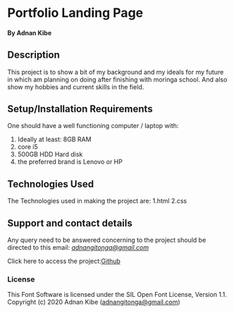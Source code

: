 # Portfolio Landing Page

#### By Adnan Kibe
## Description
This project is to show a bit of my background and my ideals for my future in which am planning on doing after finishing with moringa school. And also show my hobbies and current skills in the field.
## Setup/Installation Requirements
One should have a well functioning computer / laptop with:
1. Ideally at least: 8GB RAM
2. core i5
3. 500GB HDD Hard disk
4. the preferred brand is Lenovo or HP
## Technologies Used
The Technologies used in making the project are:
1.html
2.css
## Support and contact details
Any query need to be answered concerning to the project should be directed to this email: *adnangitonga@gmail.com* 

Click here to access the project:[Github](https://github.com/AdnanK1/Website.git)
### License
This Font Software is licensed under the SIL Open Font License, Version 1.1.
Copyright (c) 2020 Adnan Kibe (adnangitonga@gmail.com)
